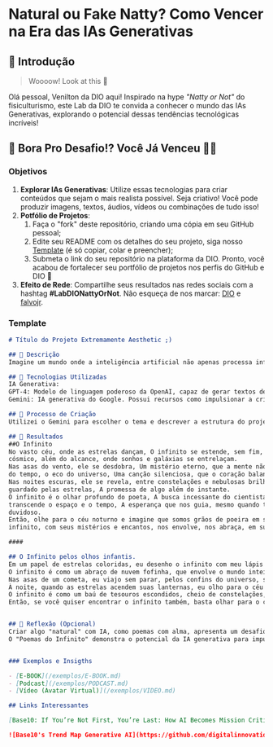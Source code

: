 # Natural ou Fake Natty? Como Vencer na Era das IAs Generativas

## 🚀 Introdução

> Woooow! Look at this 👀

Olá pessoal, Venilton da DIO aqui! Inspirado na hype _"Natty or Not"_ do fisiculturismo, este Lab da DIO te convida a conhecer o mundo das IAs Generativas, explorando o potencial dessas tendências tecnológicas incríveis!

## 🎯 Bora Pro Desafio!? Você Já Venceu 💪🤓

### Objetivos

1. **Explorar IAs Generativas**: Utilize essas tecnologias para criar conteúdos que sejam o mais realista possível. Seja criativo! Você pode produzir imagens, textos, áudios, vídeos ou combinações de tudo isso!
1. **Potfólio de Projetos**:
    1. Faça o "fork" deste repositório, criando uma cópia em seu GitHub pessoal;
    2. Edite seu README com os detalhes do seu projeto, siga nosso [Template](#template) (é só copiar, colar e preencher);
    3. Submeta o link do seu repositório na plataforma da DIO. Pronto, você acabou de fortalecer seu portfólio de projetos nos perfis do GitHub e DIO 🚀
1. **Efeito de Rede**: Compartilhe seus resultados nas redes sociais com a hashtag **#LabDIONattyOrNot**. Não esqueça de nos marcar: [DIO](https://www.linkedin.com/school/dio-makethechange) e [falvojr](https://www.linkedin.com/in/falvojr).

### Template

```markdown
# Título do Projeto Extremamente Aesthetic ;)

## 📒 Descrição
Imagine um mundo onde a inteligência artificial não apenas processa informações, mas também cria arte com a alma de um poeta. Esse é o objetivo do "Poemas do Infinito", um projeto que utiliza o poder da IA generativa para explorar as profundezas da linguagem e criar poemas originais e emocionantes.

## 🤖 Tecnologias Utilizadas
IA Generativa:
GPT-4: Modelo de linguagem poderoso da OpenAI, capaz de gerar textos de alta qualidade, incluindo poemas, contos e até mesmo roteiros.
Gemini: IA generativa do Google. Possui recursos como impulsionar a criatividade e aumentar a produtividade. 

## 🧐 Processo de Criação
Utilizei o Gemini para escolher o tema e descrever a estrutura do projeto e o Chat GPT-4 para criar os poemas.

## 🚀 Resultados
##O Infinito
No vasto céu, onde as estrelas dançam, O infinito se estende, sem fim, sem laço. Um abraço
cósmico, além do alcance, onde sonhos e galáxias se entrelaçam.
Nas asas do vento, ele se desdobra, Um mistério eterno, que a mente não alcança. É o suspiro
do tempo, o eco do universo, Uma canção silenciosa, que o coração balança.
Nas noites escuras, ele se revela, entre constelações e nebulosas brilhantes. É o segredo
guardado pelas estrelas, A promessa de algo além do instante.
O infinito é o olhar profundo do poeta, A busca incessante do cientista curioso. É o amor que
transcende o espaço e o tempo, A esperança que nos guia, mesmo quando tudo parece
duvidoso.
Então, olhe para o céu noturno e imagine que somos grãos de poeira em sua vastidão. E que o
infinito, com seus mistérios e encantos, nos envolve, nos abraça, em sua eterna canção. 🌌✨

####

## O Infinito pelos olhos infantis.
Em um papel de estrelas coloridas, eu desenho o infinito com meu lápis mágico. É como um arco-íris que nunca tem fim, onde os sonhos dançam e o tempo é elástico.
O infinito é como um abraço de nuvem fofinha, que envolve o mundo inteiro em um carinho. É onde os unicórnios brincam de esconde-esconde, e os planetas fazem piquenique no espaço sozinho.
Nas asas de um cometa, eu viajo sem parar, pelos confins do universo, sem mapa ou direção. O infinito é um segredo sussurrado pelo vento, Uma história que só as estrelas conhecem de coração.
À noite, quando as estrelas acendem suas lanternas, eu olho para o céu e imagino o que está além. Será que existe um castelo de marshmallow lá em cima? Ou um rio de chocolate onde os astronautas vão também?
O infinito é como um baú de tesouros escondidos, cheio de constelações, cometas e luas brilhantes. Eu fecho os olhos e me torno um explorador espacial, voando nas asas da imaginação, sem limites, radiante.
Então, se você quiser encontrar o infinito também, basta olhar para o céu e sonhar com todo o seu ser. Ele está lá, esperando por você, pequeno aventureiro, Um presente mágico que nunca vai desaparecer. 🌟🚀🌌


## 💭 Reflexão (Opcional)
Criar algo "natural" com IA, como poemas com alma, apresenta um desafio empolgante e complexo. A IA pode gerar textos com alta fluidez e coerência gramatical, mas replicar a essência da poesia humana, com sua carga emocional, nuances e subjetividade, exige um toque humano cuidadoso.
O "Poemas do Infinito" demonstra o potencial da IA generativa para impulsionar a criatividade literária, abrindo novas fronteiras para a expressão poética e a criação de obras de arte que tocam a alma do leitor.


### Exemplos e Insigths

- [E-BOOK](/exemplos/E-BOOK.md)
- [Podcast](/exemplos/PODCAST.md)
- [Vídeo (Avatar Virtual)](/exemplos/VIDEO.md)

## Links Interessantes

[Base10: If You’re Not First, You’re Last: How AI Becomes Mission Critical](https://base10.vc/post/generative-ai-mission-critical/)

![Base10's Trend Map Generative AI](https://github.com/digitalinnovationone/lab-natty-or-not/assets/730492/f4df26e8-f8f7-4419-8252-c69d73ea930c)
